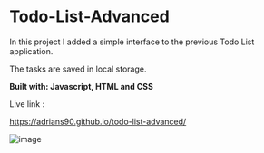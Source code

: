 # Todo-List-Advanced

In this project I added a simple interface to the previous Todo List application.

The tasks are saved in local storage.

**Built with: Javascript, HTML and CSS**

Live link :

https://adrians90.github.io/todo-list-advanced/

![image](https://github.com/adrians90/todo-list-advanced/assets/128593202/6d66f06a-cd94-414f-a4cf-755653c748c1)

